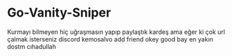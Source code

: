 # Go-Vanity-Sniper
Kurmayı bilmeyen hiç uğraşmasın yapıp paylaştık kardeş ama eğer ki çok url çalmak isterseniz discord kemosalvo add friend okey good bay 
en yakın dostm cıhadullah
